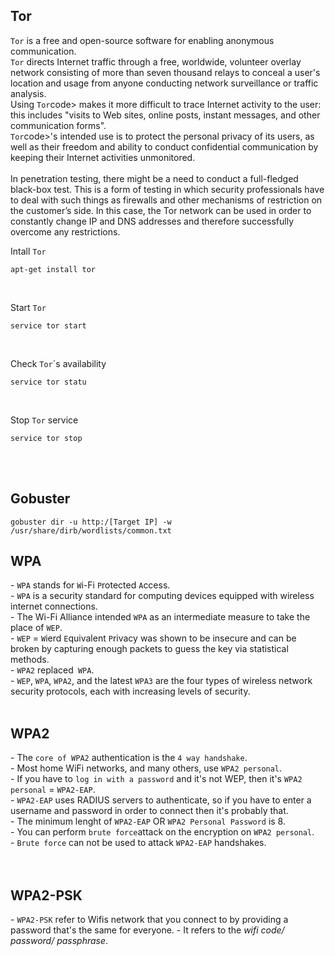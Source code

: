 

<h2>Tor<a id='1'></a></h2>
<p><code>Tor</code>  is a free and open-source software for enabling anonymous communication.<br>
<code>Tor</code> directs Internet traffic through a free, worldwide, volunteer overlay network consisting of more than seven thousand relays to conceal a user's location and usage from anyone conducting network surveillance or traffic analysis. <br>
Using <code>Tor</code>code> makes it more difficult to trace Internet activity to the user: this includes "visits to Web sites, online posts, instant messages, and other communication forms".<br>
<code>Tor</code>code>'s intended use is to protect the personal privacy of its users, as well as their freedom and ability to conduct confidential communication by keeping their Internet activities unmonitored.<br><br>
In penetration testing, there might be a need to conduct a full-fledged black-box test. This is a form of testing in which security professionals have to deal with such things as firewalls and other mechanisms of restriction on the customer’s side. In this case, the Tor network can be used in order to constantly change IP and DNS addresses and therefore successfully overcome any restrictions.
</p>

<p>Intall <code>Tor</code></p>
<pre><code>apt-get install tor</code></pre>

<br>

<p>Start <code>Tor</code></p>
<pre><code>service tor start</code></pre>

<br>

<p>Check <code>Tor</code>´s availability</p>
<pre><code>service tor statu</code></pre>

<br>

<p>Stop <code>Tor</code> service</p>
<pre><code>service tor stop</code></pre>

<br>

<br>



<h2>Gobuster<a id='2'></a></h2>
<pre><code>gobuster dir -u http:/[Target IP] -w /usr/share/dirb/wordlists/common.txt</code></pre>


<h2>WPA<a id='3'></a></h2>
- <code>WPA</code> stands for <code>W</code>i-Fi <code>P</code>rotected <code>A</code>ccess.<br>
- <code>WPA</code> is a security standard for computing devices equipped with wireless internet connections.<br>
- The Wi-Fi Alliance intended <code>WPA</code> as an intermediate measure to take the place of <code>WEP</code>.<br>
- <code>WEP</code> = <code>W</code>ierd <code>E</code>quivalent <code>P</code>rivacy was shown to be insecure and can be broken by capturing enough packets to guess the key via statistical methods.<br>
- <code>WPA2</code> replaced<code> WPA</code>.<br>
- <code>WEP</code>, <code>WPA</code>, <code>WPA2</code>, and the latest <code>WPA3</code> are the four types of wireless network security protocols, each with increasing levels of security.<br>

<br>
<h2>WPA2</h2>
- The <code>core of WPA2</code> authentication is the <code>4 way handshake</code>.<br>
- Most home WiFi networks, and many others, use <code>WPA2 personal</code>.<br>
- If you have to <code>log in with a password</code> and it's not WEP, then it's <code>WPA2 personal</code> = <code>WPA2-EAP</code>.<br>
- <code>WPA2-EAP</code> uses RADIUS servers to authenticate, so if you have to enter a username and password in order to connect then it's probably that.<br>
- The minimum lenght of <code>WPA2-EAP</code> OR  <code>WPA2 Personal Password</code> is 8.<br>
- You can perform <code>brute force</code>attack on the encryption on <code>WPA2 personal</code>.<br>
- <code>Brute force</code> can not be used to attack <code>WPA2-EAP</code> handshakes. <br><br>

<br>
<h2>WPA2-PSK</h2>
- <code>WPA2-PSK</code> refer to Wifis network that you connect to by providing a password that's the same for everyone.
- It refers to the <em>wifi code/ password/ passphrase</em>.<br>

